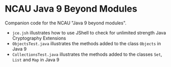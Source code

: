 NCAU Java 9 Beyond Modules
==========================

Companion code for the NCAU "Java 9 beyond modules".

 * `jce.jsh` illustrates how to use JShell to check for unlimited strength Java Cryptography Extensions
 * `ObjectsTest.java` illustrates the methods added to the class `Objects` in Java 9
 * `CollectionsTest.java` illustrates the methods added to the classes `Set`, `List` and `Map` in Java 9
